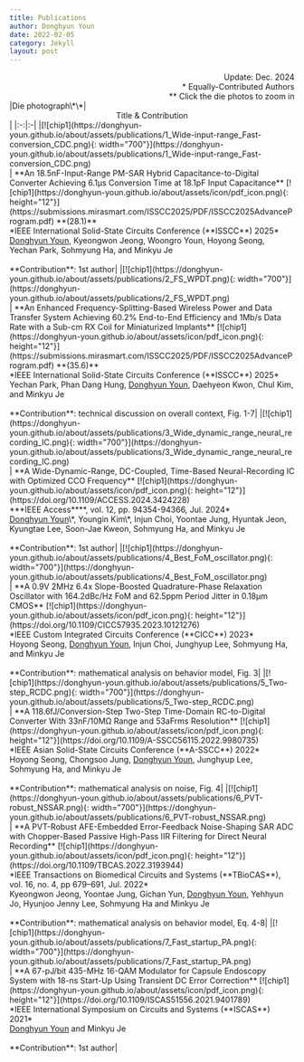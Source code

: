 ```yaml
---
title: Publications
author: Donghyun Youn
date: 2022-02-05
category: Jekyll
layout: post
---
```


<div style="text-align: right">Update: Dec. 2024</div>
<div style="text-align: right">* Equally-Contributed Authors</div>
<div style="text-align: right">** Click the die photos to zoom in</div>

<div class="table-wrapper" markdown="block">
|Die photograph\*\*|<center>Title & Contribution</center>|
|:-:|:-|
|[![chip1](https://donghyun-youn.github.io/about/assets/publications/1_Wide-input-range_Fast-conversion_CDC.png){: width="700"}](https://donghyun-youn.github.io/about/assets/publications/1_Wide-input-range_Fast-conversion_CDC.png) <br> | **An 18.5nF-Input-Range PM-SAR Hybrid Capacitance-to-Digital Converter Achieving 6.1μs Conversion Time at 18.1pF Input Capacitance** [![chip1](https://donghyun-youn.github.io/about/assets/icon/pdf_icon.png){: height="12"}](https://submissions.mirasmart.com/ISSCC2025/PDF/ISSCC2025AdvanceProgram.pdf) **(28.1)**<br>*IEEE International Solid-State Circuits Conference (**ISSCC**) 2025* <br> <u>Donghyun Youn</u>, Kyeongwon Jeong, Woongro Youn, Hoyong Seong, Yechan Park, Sohmyung Ha, and Minkyu Je <br><br> **Contribution**: 1st author|
|[![chip1](https://donghyun-youn.github.io/about/assets/publications/2_FS_WPDT.png){: width="700"}](https://donghyun-youn.github.io/about/assets/publications/2_FS_WPDT.png) <br> | **An Enhanced Frequency-Splitting-Based Wireless Power and Data Transfer System Achieving 60.2% End-to-End Efficiency and 1Mb/s Data Rate with a Sub-cm RX Coil for Miniaturized Implants** [![chip1](https://donghyun-youn.github.io/about/assets/icon/pdf_icon.png){: height="12"}](https://submissions.mirasmart.com/ISSCC2025/PDF/ISSCC2025AdvanceProgram.pdf) **(35.6)**<br>*IEEE International Solid-State Circuits Conference (**ISSCC**) 2025* <br> Yechan Park, Phan Dang Hung, <u>Donghyun Youn</u>, Daehyeon Kwon, Chul Kim, and Minkyu Je <br><br> **Contribution**: technical discussion on overall context, Fig. 1-7|
|[![chip1](https://donghyun-youn.github.io/about/assets/publications/3_Wide_dynamic_range_neural_recording_IC.png){: width="700"}](https://donghyun-youn.github.io/about/assets/publications/3_Wide_dynamic_range_neural_recording_IC.png) <br> | **A Wide-Dynamic-Range, DC-Coupled, Time-Based Neural-Recording IC with Optimized CCO Frequency** [![chip1](https://donghyun-youn.github.io/about/assets/icon/pdf_icon.png){: height="12"}](https://doi.org/10.1109/ACCESS.2024.3424228) <br>***IEEE Access****, vol. 12, pp. 94354-94366, Jul. 2024* <br> <u>Donghyun Youn</u>\*, Youngin Kim\*, Injun Choi, Yoontae Jung, Hyuntak Jeon, Kyungtae Lee, Soon-Jae Kweon, Sohmyung Ha, and Minkyu Je <br><br> **Contribution**: 1st author|
|[![chip1](https://donghyun-youn.github.io/about/assets/publications/4_Best_FoM_oscillator.png){: width="700"}](https://donghyun-youn.github.io/about/assets/publications/4_Best_FoM_oscillator.png) <br> | **A 0.9V 2MHz 6.4x Slope-Boosted Quadrature-Phase Relaxation Oscillator with 164.2dBc/Hz FoM and 62.5ppm Period Jitter in 0.18μm CMOS** [![chip1](https://donghyun-youn.github.io/about/assets/icon/pdf_icon.png){: height="12"}](https://doi.org/10.1109/CICC57935.2023.10121276) <br>*IEEE Custom Integrated Circuits Conference (**CICC**) 2023* <br> Hoyong Seong, <u>Donghyun Youn</u>, Injun Choi, Junghyup Lee, Sohmyung Ha, and Minkyu Je <br><br> **Contribution**: mathematical analysis on behavior model, Fig. 3|
|[![chip1](https://donghyun-youn.github.io/about/assets/publications/5_Two-step_RCDC.png){: width="700"}](https://donghyun-youn.github.io/about/assets/publications/5_Two-step_RCDC.png) <br> | **A 118.6fJ/Conversion-Step Two-Step Time-Domain RC-to-Digital Converter With 33nF/10MΩ Range and 53aFrms Resolution** [![chip1](https://donghyun-youn.github.io/about/assets/icon/pdf_icon.png){: height="12"}](https://doi.org/10.1109/A-SSCC56115.2022.9980735) <br>*IEEE Asian Solid-State Circuits Conference (**A-SSCC**) 2022* <br> Hoyong Seong, Chongsoo Jung, <u>Donghyun Youn</u>, Junghyup Lee, Sohmyung Ha, and Minkyu Je <br><br> **Contribution**: mathematical analysis on noise, Fig. 4|
|[![chip1](https://donghyun-youn.github.io/about/assets/publications/6_PVT-robust_NSSAR.png){: width="700"}](https://donghyun-youn.github.io/about/assets/publications/6_PVT-robust_NSSAR.png) <br> | **A PVT-Robust AFE-Embedded Error-Feedback Noise-Shaping SAR ADC with Chopper-Based Passive High-Pass IIR Filtering for Direct Neural Recording** [![chip1](https://donghyun-youn.github.io/about/assets/icon/pdf_icon.png){: height="12"}](https://doi.org/10.1109/TBCAS.2022.3193944) <br>*IEEE Transactions on Biomedical Circuits and Systems (**TBioCAS**), vol. 16, no. 4, pp 679–691, Jul. 2022* <br> Kyeongwon Jeong, Yoontae Jung, Gichan Yun, <u>Donghyun Youn</u>, Yehhyun Jo, Hyunjoo Jenny Lee, Sohmyung Ha and Minkyu Je<br><br> **Contribution**: mathematical analysis on behavior model, Eq. 4-8|
|[![chip1](https://donghyun-youn.github.io/about/assets/publications/7_Fast_startup_PA.png){: width="700"}](https://donghyun-youn.github.io/about/assets/publications/7_Fast_startup_PA.png) <br> | **A 67-pJ/bit 435-MHz 16-QAM Modulator for Capsule Endoscopy System with 18-ns Start-Up Using Transient DC Error Correction** [![chip1](https://donghyun-youn.github.io/about/assets/icon/pdf_icon.png){: height="12"}](https://doi.org/10.1109/ISCAS51556.2021.9401789) <br>*IEEE International Symposium on Circuits and Systems (**ISCAS**) 2021* <br> <u>Donghyun Youn</u> and Minkyu Je <br><br> **Contribution**: 1st author|

</div>
